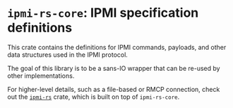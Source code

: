 # `ipmi-rs-core`: IPMI specification definitions

This crate contains the definitions for IPMI commands, payloads, and other data structures used in the
IPMI protocol.

The goal of this library is to be a sans-IO wrapper that can be re-used by other implementations.

For higher-level details, such as a file-based or RMCP connection, check out the [`ipmi-rs`] crate, which is built
on top of `ipmi-rs-core`.

[`ipmi-rs`]: https://crates.io/crates/ipmi-rs